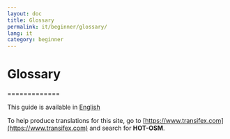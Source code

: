 ```yaml
---
layout: doc
title: Glossary
permalink: it/beginner/glossary/
lang: it
category: beginner
---
```


# Glossary
=============

This guide is available in [English](http://learnosm.org/en/beginner/glossary/)


To help produce translations for this site, go to [https://www.transifex.com](https://www.transifex.com) and search for **HOT-OSM**.
